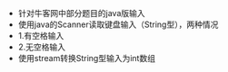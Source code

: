  * 针对牛客网中部分题目的java版输入
 * 使用java的Scanner读取键盘输入（String型），两种情况 
 * 1.有空格输入
 * 2.无空格输入
 * 使用stream转换String型输入为int数组
